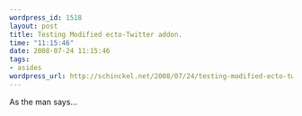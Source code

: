 ```yaml
--- 
wordpress_id: 1518
layout: post
title: Testing Modified ecto-Twitter addon.
time: "11:15:46"
date: 2008-07-24 11:15:46
tags: 
- asides
wordpress_url: http://schinckel.net/2008/07/24/testing-modified-ecto-twitter-addon/
---
```

As the man says...
